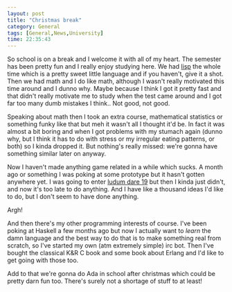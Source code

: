 ```yaml
---
layout: post
title: "Christmas break"
category: General
tags: [General,News,University]
time: 22:35:43
---
```

So school is on a break and I welcome it with all of my heart. The semester has been pretty fun and I really enjoy studying here. We had <a href="http://en.wikipedia.org/wiki/Lisp_(programming_language)">lisp</a> the whole time which is a pretty sweet little language and if you haven't, give it a shot. Then we had math and I do like math, although I wasn't really motivated this time around and I dunno why. Maybe because I think I got it pretty fast and that didn't really motivate me to study when the test came around and I got far too many dumb mistakes I think.. Not good, not good.

Speaking about math then I took an extra course, mathematical statistics or something funky like that but meh it wasn't all I thought it'd be. In fact it was almost a bit boring and when I got problems with my stumach again (dunno why, but I think it has to do with stress or my irregular eating patterns, or both) so I kinda dropped it. But nothing's really missed: we're gonna have something similar later on anyway.

Now I haven't made anything game related in a while which sucks. A month ago or something I was poking at some prototype but it hasn't gotten anywhere yet. I was going to enter [ludum dare 19](http://www.ludumdare.com/compo/) but then I kinda just didn't, and now it's too late to do anything. And I have like a thousand ideas I'd like to do, but I don't seem to have done anything.

Argh!

And then there's my other programming interests of course. I've been poking at Haskell a few months ago but now I actually want to *learn* the damn language and the best way to do that is to make something real from scratch, so I've started my own (atm extremely simple) irc bot. Then I've bought the classical K&R C book and some book about Erlang and I'd like to get going with those too.

Add to that we're gonna do Ada in school after christmas which could be pretty darn fun too. There's surely not a shortage of stuff to at least!

